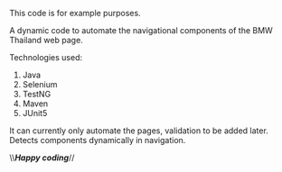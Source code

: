 This code is for example purposes.

A dynamic code to automate the navigational components of the BMW Thailand web page.

Technologies used:
1. Java
2. Selenium
3. TestNG
4. Maven
5. JUnit5

It can currently only automate the pages, validation to be added later.
Detects components dynamically in navigation.

\\\\***Happy coding***//
